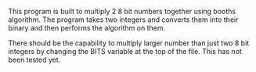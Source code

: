 This program is built to multiply 2 8 bit numbers together using booths algorithm. 
The program takes two integers and converts them into their binary and then performs the algorithm on them.

There should be the capability to multiply larger number than just two 8 bit integers by changing the BITS variable at the top of the file.
    This has not been tested yet.
